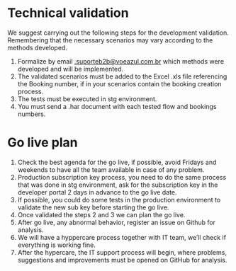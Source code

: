 # Technical validation

We suggest carrying out the following steps for the development validation. Remembering that the necessary scenarios may vary according to the methods developed.

1. Formalize by email .suporteb2b@voeazul.com.br which methods were developed and will be implemented.
2. The validated scenarios must be added to the Excel .xls file referencing the Booking number, if in your scenarios contain the booking creation process.
3. The tests must be executed in stg environment.
4. You must send a .har document with each tested flow and bookings numbers.

# Go live plan

1. Check the best agenda for the go live, if possible, avoid Fridays and weekends to have all the team available in case of any problem.
2. Production subscription key process, you need to do the same process that was done in stg environment, ask for the subscription key in the developer portal 2 days in advance to the go live date.
3.  If possible, you could do some tests in the production environment to validate the new sub key before starting the go live.
4. Once validated the steps 2 and 3 we can plan the go live.
5. After go live, any abnormal behavior, register an issue on Github for analysis.
6. We will have a hyppercare process together with IT team, we’ll check if everything is working fine.
7.  After the hypercare, the IT support process will begin, where problems, suggestions and improvements must be opened on GitHub for analysis.

